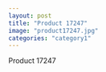 ```yaml
---
layout: post
title: "Product 17247"
image: "product17247.jpg"
categories: "category1"
---
```

Product 17247
